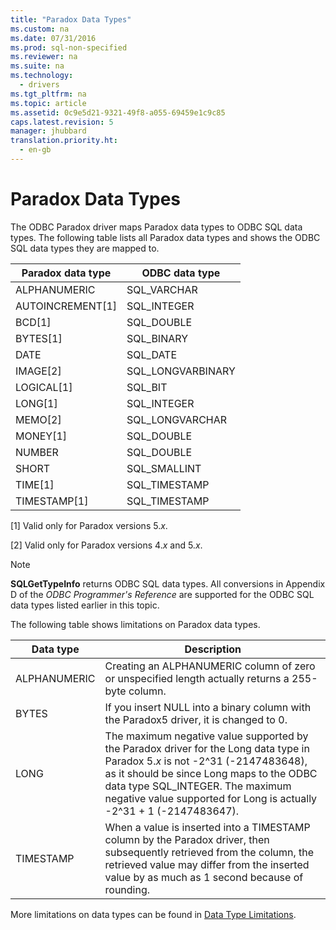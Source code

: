 ```yaml
---
title: "Paradox Data Types"
ms.custom: na
ms.date: 07/31/2016
ms.prod: sql-non-specified
ms.reviewer: na
ms.suite: na
ms.technology: 
  - drivers
ms.tgt_pltfrm: na
ms.topic: article
ms.assetid: 0c9e5d21-9321-49f8-a055-69459e1c9c85
caps.latest.revision: 5
manager: jhubbard
translation.priority.ht: 
  - en-gb
---
```

# Paradox Data Types
The ODBC Paradox driver maps Paradox data types to ODBC SQL data types. The following table lists all Paradox data types and shows the ODBC SQL data types they are mapped to.  
  
|Paradox data type|ODBC data type|  
|-----------------------|--------------------|  
|ALPHANUMERIC|SQL_VARCHAR|  
|AUTOINCREMENT[1]|SQL_INTEGER|  
|BCD[1]|SQL_DOUBLE|  
|BYTES[1]|SQL_BINARY|  
|DATE|SQL_DATE|  
|IMAGE[2]|SQL_LONGVARBINARY|  
|LOGICAL[1]|SQL_BIT|  
|LONG[1]|SQL_INTEGER|  
|MEMO[2]|SQL_LONGVARCHAR|  
|MONEY[1]|SQL_DOUBLE|  
|NUMBER|SQL_DOUBLE|  
|SHORT|SQL_SMALLINT|  
|TIME[1]|SQL_TIMESTAMP|  
|TIMESTAMP[1]|SQL_TIMESTAMP|  
  
 [1]   Valid only for Paradox versions 5.*x*.  
  
 [2]   Valid only for Paradox versions 4.*x* and 5.*x*.  
  
> [!NOTE]  
>  **SQLGetTypeInfo** returns ODBC SQL data types. All conversions in Appendix D of the *ODBC Programmer's Reference* are supported for the ODBC SQL data types listed earlier in this topic.  
  
 The following table shows limitations on Paradox data types.  
  
|Data type|Description|  
|---------------|-----------------|  
|ALPHANUMERIC|Creating an ALPHANUMERIC column of zero or unspecified length actually returns a 255-byte column.|  
|BYTES|If you insert NULL into a binary column with the Paradox5 driver, it is changed to 0.|  
|LONG|The maximum negative value supported by the Paradox driver for the Long data type in Paradox 5.*x* is not -2^31 (-2147483648), as it should be since Long maps to the ODBC data type SQL_INTEGER. The maximum negative value supported for Long is actually -2^31 + 1 (-2147483647).|  
|TIMESTAMP|When a value is inserted into a TIMESTAMP column by the Paradox driver, then subsequently retrieved from the column, the retrieved value may differ from the inserted value by as much as 1 second because of rounding.|  
  
 More limitations on data types can be found in [Data Type Limitations](../content/Data-Type-Limitations.md).